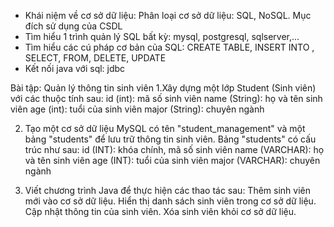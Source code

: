 - Khái niệm về cơ sở dữ liệu: Phân loại cơ sở dữ liệu: SQL, NoSQL. Mục đích sử dụng của CSDL 
- Tìm hiểu 1 trình quản lý SQL bất kỳ: mysql, postgresql, sqlserver,... 
- Tìm hiểu các cú pháp cơ bản của SQL: CREATE TABLE, INSERT INTO , SELECT, FROM, DELETE, UPDATE
- Kết nối java với sql: jdbc 

Bài tập: Quản lý thông tin sinh viên
1.Xây dựng một lớp Student (Sinh viên) với các thuộc tính sau:
id (int): mã số sinh viên
name (String): họ và tên sinh viên
age (int): tuổi của sinh viên
major (String): chuyên ngành

2. Tạo một cơ sở dữ liệu MySQL có tên "student_management" và một bảng "students" để lưu trữ thông tin sinh viên. Bảng "students" có cấu trúc như sau:
id (INT): khóa chính, mã số sinh viên
name (VARCHAR): họ và tên sinh viên
age (INT): tuổi của sinh viên
major (VARCHAR): chuyên ngành

3. Viết chương trình Java để thực hiện các thao tác sau:
Thêm sinh viên mới vào cơ sở dữ liệu.
Hiển thị danh sách sinh viên trong cơ sở dữ liệu.
Cập nhật thông tin của sinh viên.
Xóa sinh viên khỏi cơ sở dữ liệu.
